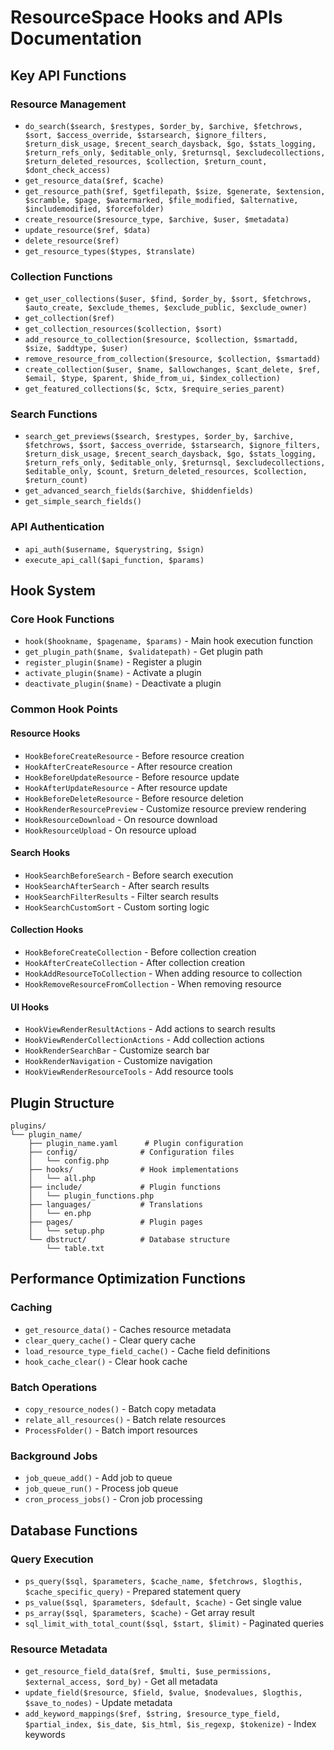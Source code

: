 # ResourceSpace Hooks and APIs Documentation

## Key API Functions

### Resource Management
- `do_search($search, $restypes, $order_by, $archive, $fetchrows, $sort, $access_override, $starsearch, $ignore_filters, $return_disk_usage, $recent_search_daysback, $go, $stats_logging, $return_refs_only, $editable_only, $returnsql, $excludecollections, $return_deleted_resources, $collection, $return_count, $dont_check_access)`
- `get_resource_data($ref, $cache)`
- `get_resource_path($ref, $getfilepath, $size, $generate, $extension, $scramble, $page, $watermarked, $file_modified, $alternative, $includemodified, $forcefolder)`
- `create_resource($resource_type, $archive, $user, $metadata)`
- `update_resource($ref, $data)`
- `delete_resource($ref)`
- `get_resource_types($types, $translate)`

### Collection Functions
- `get_user_collections($user, $find, $order_by, $sort, $fetchrows, $auto_create, $exclude_themes, $exclude_public, $exclude_owner)`
- `get_collection($ref)`
- `get_collection_resources($collection, $sort)`
- `add_resource_to_collection($resource, $collection, $smartadd, $size, $addtype, $user)`
- `remove_resource_from_collection($resource, $collection, $smartadd)`
- `create_collection($user, $name, $allowchanges, $cant_delete, $ref, $email, $type, $parent, $hide_from_ui, $index_collection)`
- `get_featured_collections($c, $ctx, $require_series_parent)`

### Search Functions
- `search_get_previews($search, $restypes, $order_by, $archive, $fetchrows, $sort, $access_override, $starsearch, $ignore_filters, $return_disk_usage, $recent_search_daysback, $go, $stats_logging, $return_refs_only, $editable_only, $returnsql, $excludecollections, $editable_only, $count, $return_deleted_resources, $collection, $return_count)`
- `get_advanced_search_fields($archive, $hiddenfields)`
- `get_simple_search_fields()`

### API Authentication
- `api_auth($username, $querystring, $sign)`
- `execute_api_call($api_function, $params)`

## Hook System

### Core Hook Functions
- `hook($hookname, $pagename, $params)` - Main hook execution function
- `get_plugin_path($name, $validatepath)` - Get plugin path
- `register_plugin($name)` - Register a plugin
- `activate_plugin($name)` - Activate a plugin
- `deactivate_plugin($name)` - Deactivate a plugin

### Common Hook Points

#### Resource Hooks
- `HookBeforeCreateResource` - Before resource creation
- `HookAfterCreateResource` - After resource creation
- `HookBeforeUpdateResource` - Before resource update
- `HookAfterUpdateResource` - After resource update
- `HookBeforeDeleteResource` - Before resource deletion
- `HookRenderResourcePreview` - Customize resource preview rendering
- `HookResourceDownload` - On resource download
- `HookResourceUpload` - On resource upload

#### Search Hooks
- `HookSearchBeforeSearch` - Before search execution
- `HookSearchAfterSearch` - After search results
- `HookSearchFilterResults` - Filter search results
- `HookSearchCustomSort` - Custom sorting logic

#### Collection Hooks
- `HookBeforeCreateCollection` - Before collection creation
- `HookAfterCreateCollection` - After collection creation
- `HookAddResourceToCollection` - When adding resource to collection
- `HookRemoveResourceFromCollection` - When removing resource

#### UI Hooks
- `HookViewRenderResultActions` - Add actions to search results
- `HookViewRenderCollectionActions` - Add collection actions
- `HookRenderSearchBar` - Customize search bar
- `HookRenderNavigation` - Customize navigation
- `HookViewRenderResourceTools` - Add resource tools

## Plugin Structure

```
plugins/
└── plugin_name/
    ├── plugin_name.yaml      # Plugin configuration
    ├── config/              # Configuration files
    │   └── config.php
    ├── hooks/               # Hook implementations
    │   └── all.php
    ├── include/             # Plugin functions
    │   └── plugin_functions.php
    ├── languages/           # Translations
    │   └── en.php
    ├── pages/               # Plugin pages
    │   └── setup.php
    └── dbstruct/            # Database structure
        └── table.txt
```

## Performance Optimization Functions

### Caching
- `get_resource_data()` - Caches resource metadata
- `clear_query_cache()` - Clear query cache
- `load_resource_type_field_cache()` - Cache field definitions
- `hook_cache_clear()` - Clear hook cache

### Batch Operations
- `copy_resource_nodes()` - Batch copy metadata
- `relate_all_resources()` - Batch relate resources
- `ProcessFolder()` - Batch import resources

### Background Jobs
- `job_queue_add()` - Add job to queue
- `job_queue_run()` - Process job queue
- `cron_process_jobs()` - Cron job processing

## Database Functions

### Query Execution
- `ps_query($sql, $parameters, $cache_name, $fetchrows, $logthis, $cache_specific_query)` - Prepared statement query
- `ps_value($sql, $parameters, $default, $cache)` - Get single value
- `ps_array($sql, $parameters, $cache)` - Get array result
- `sql_limit_with_total_count($sql, $start, $limit)` - Paginated queries

### Resource Metadata
- `get_resource_field_data($ref, $multi, $use_permissions, $external_access, $ord_by)` - Get all metadata
- `update_field($resource, $field, $value, $nodevalues, $logthis, $save_to_nodes)` - Update metadata
- `add_keyword_mappings($ref, $string, $resource_type_field, $partial_index, $is_date, $is_html, $is_regexp, $tokenize)` - Index keywords